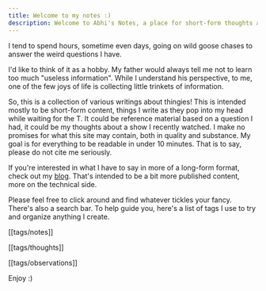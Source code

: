 ```yaml
---
title: Welcome to my notes :)
description: Welcome to Abhi's Notes, a place for short-form thoughts about thingies.
---
```

I tend to spend hours, sometime even days, going on wild goose chases to answer the weird questions I have.

I'd like to think of it as a hobby. My father would always tell me not to learn too much "useless information". While I understand his perspective, to me, one of the few joys of life is collecting little trinkets of information.

So, this is a collection of various writings about thingies! This is intended mostly to be short-form content, things I write as they pop into my head while waiting for the T. It could be reference material based on a question I had, it could be my thoughts about a show I recently watched. I make no promises for what this site may contain, both in quality and substance. My goal is for everything to be readable in under 10 minutes. That is to say, please do not cite me seriously.

If you're interested in what I have to say in more of a long-form format, check out my [blog](https://abhi.rodeo/blog). That's intended to be a bit more published content, more on the technical side. 

Please feel free to click around and find whatever tickles your fancy. There's also a search bar. To help guide you, here's a list of tags I use to try and organize anything I create.

[[tags/notes]]

[[tags/thoughts]]

[[tags/observations]]

Enjoy :)